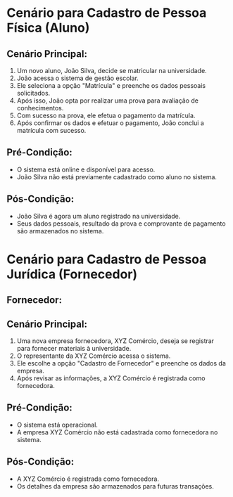 # Cenário para Cadastro de Pessoa Física (Aluno)
## Cenário Principal:
1. Um novo aluno, João Silva, decide se matricular na universidade.
2. João acessa o sistema de gestão escolar.
3. Ele seleciona a opção "Matrícula" e preenche os dados pessoais solicitados.
4. Após isso, João opta por realizar uma prova para avaliação de conhecimentos.
5. Com sucesso na prova, ele efetua o pagamento da matrícula.
6. Após confirmar os dados e efetuar o pagamento, João conclui a matrícula com sucesso.
## Pré-Condição:
- O sistema está online e disponível para acesso.
- João Silva não está previamente cadastrado como aluno no sistema.
## Pós-Condição:
- João Silva é agora um aluno registrado na universidade.
- Seus dados pessoais, resultado da prova e comprovante de pagamento são armazenados
no sistema.
# Cenário para Cadastro de Pessoa Jurídica (Fornecedor)
## Fornecedor:
## Cenário Principal:
1. Uma nova empresa fornecedora, XYZ Comércio, deseja se registrar para fornecer
materiais à universidade.
2. O representante da XYZ Comércio acessa o sistema.
3. Ele escolhe a opção "Cadastro de Fornecedor" e preenche os dados da empresa.
4. Após revisar as informações, a XYZ Comércio é registrada como fornecedora.
## Pré-Condição:
- O sistema está operacional.
- A empresa XYZ Comércio não está cadastrada como fornecedora no sistema.
## Pós-Condição:
- A XYZ Comércio é registrada como fornecedora.
- Os detalhes da empresa são armazenados para futuras transações.